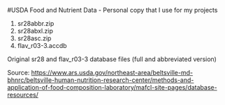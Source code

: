 #USDA Food and Nutrient Data - Personal copy that I use for my projects

1. sr28abbr.zip
2. sr28abxl.zip
3. sr28asc.zip
2. flav_r03-3.accdb

Original sr28 and flav_r03-3 database files (full and abbreviated version)

Source: https://www.ars.usda.gov/northeast-area/beltsville-md-bhnrc/beltsville-human-nutrition-research-center/methods-and-application-of-food-composition-laboratory/mafcl-site-pages/database-resources/
